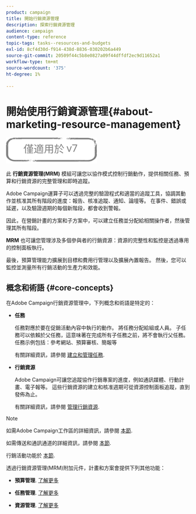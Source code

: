 ```yaml
---
product: campaign
title: 開始行銷資源管理
description: 探索行銷資源管理
audience: campaign
content-type: reference
topic-tags: tasks--resources-and-budgets
exl-id: 8cf4d30d-f914-438d-8836-030202b6a449
source-git-commit: 20509f44c5b8e0827a09f44dffdf2ec9d11652a1
workflow-type: tm+mt
source-wordcount: '375'
ht-degree: 1%

---
```


# 開始使用行銷資源管理{#about-marketing-resource-management}

![](../../assets/v7-only.svg)

此 **行銷資源管理(MRM)** 模組可讓您以協作模式控制行銷動作，提供相關任務、預算和行銷資源的完整管理和即時追蹤。

Adobe Campaign運算子可以透過完整的驗證程式和適當的追蹤工具，協調其動作並核准其所有階段的進度：報告、核准追蹤、通知、論壇等。 在事件、錯誤或延遲，以及驗證週期的每個新階段，都會收到警報。

因此，在營銷計畫的方案和子方案中，可以建立任務並分配給相關操作者，然後管理其所有階段。

**MRM** 也可讓您管理涉及多個參與者的行銷資源：資源的完整性和監控是透過專用的控制面板執行。

最後，預算管理能力擴展到目標和費用行管理以及擴展內置報告。 然後，您可以監控並測量所有行銷活動的生產力和效能。

## 概念和術語 {#core-concepts}

在Adobe Campaign行銷資源管理中，下列概念和術語是特定的：

* **任務**

   任務對應於要在促銷活動內容中執行的動作。 將任務分配給組或人員。 子任務可以依賴於父任務，這意味著在完成所有子任務之前，將不會執行父任務。 任務示例包括：參考網站、預算審核、簡報等

   有關詳細資訊，請參閱 [建立和管理任務](../../mrm/using/creating-and-managing-tasks.md).

* **行銷資源**

   Adobe Campaign可讓您追蹤協作行銷專案的進度，例如通訊媒體、行動計畫、電子報等。 這些行銷資源的建立和核准週期可從資源控制面板追蹤，直到發佈為止。

   有關詳細資訊，請參閱 [管理行銷資源](../../mrm/using/managing-marketing-resources.md).

>[!NOTE]
>
>如需Adobe Campaign工作區的詳細資訊，請參閱 [本節](../../platform/using/adobe-campaign-workspace.md).
>  
>如需傳送和通訊通道的詳細資訊，請參閱 [本節](../../delivery/using/steps-about-delivery-creation-steps.md).
>
>行銷活動功能於 [本節](../../campaign/using/accessing-marketing-campaigns.md).

透過行銷資源管理(MRM)附加元件，計畫和方案會提供下列其他功能：

* **預算管理**. [了解更多](../../mrm/using/controlling-costs.md)

* **任務管理**. [了解更多](../../mrm/using/creating-and-managing-tasks.md)

* **資源管理**. [了解更多](../../mrm/using/managing-marketing-resources.md)
